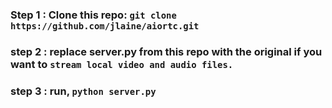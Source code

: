 ### Step 1 : Clone this repo: `git clone https://github.com/jlaine/aiortc.git`
### step 2 : replace server.py from this repo with the original if you want to `stream local video and audio files.`
### step 3 : run, `python server.py`
